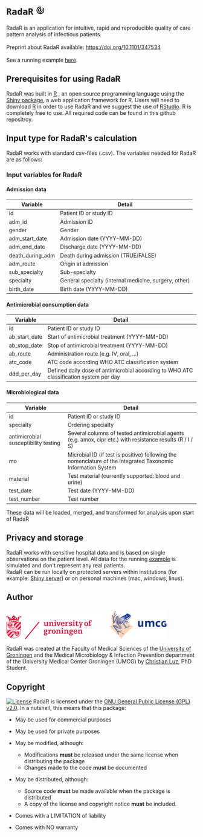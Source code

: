 # `RadaR` ![logo_radar](man/figures/radar.png)
RadaR is an application for intuitive, rapid and reproducible quality of care pattern analysis of infectious patients.
<br>
<br>
Preprint about RadaR available: https://doi.org/10.1101/347534
<br>
<br>
See a running example [here](https://ceefluz.shinyapps.io/radar/).

## Prerequisites for using RadaR
RadaR was built in [R](https://www.r-project.org) , an open source programming language using the [Shiny package](https://shiny.rstudio.com), a web application framework for R. Users will need to download [R](https://cran.uni-muenster.de/) in order to use RadaR and we suggest the use of [RStudio](https://www.rstudio.com). R is completely free to use. All required code can be found in this github repositroy.

## Input type for RadaR's calculation
RadaR works with standard csv-files (.csv). The variables needed for RadaR are as follows:


### Input variables for **RadaR**
#### Admission data
| Variable             	| Detail                                                                           	|
|----------------------	|----------------------------------------------------------------------------------	|
| id | Patient ID or study ID |
| adm_id | Admission ID |
| gender | Gender |
| adm_start_date | Admission date (YYYY-MM-DD)  |
| adm_end_date | Discharge date (YYYY-MM-DD)   |
| death_during_adm | Death during admission (TRUE/FALSE) |
| adm_route | Origin at admission |
| sub_specialty | Sub-specialty |
| specialty | General specialty (internal medicine, surgery, other) |
| birth_date | Birth date (YYYY-MM-DD)  |

#### Antimicrobial consumption data
| Variable             	| Detail                                                                           	|
|----------------------	|----------------------------------------------------------------------------------	|
| id| Patient ID or study ID  |
| ab_start_date| Start of antimicrobial treatment (YYYY-MM-DD) |
| ab_stop_date| Stop of antimicrobial treatment (YYYY-MM-DD) |
| ab_route | Administration route (e.g. IV, oral, ...) |
| atc_code| ATC code according WHO ATC classification system |
| ddd_per_day| Defined daily dose of antimicrobial according to WHO ATC classification system per day|

#### Microbiological data
| Variable             	| Detail                                                                           	|
|----------------------	|----------------------------------------------------------------------------------	|
| id | Patient ID or study ID |
| specialty | Ordering specialty |
| antimicrobial susceptibility testing | Several columns of tested antimicrobial agents (e.g. amox, cipr etc.) with resistance results (R / I / S) |
| mo | Microbial ID (if test is positive) following the nomenclature of the Integrated Taxonomic Information System
| material | Test material (currently supported: blood and urine) |
| test_date  | Test date (YYYY-MM-DD) |
| test_number | Test number |

These data will be loaded, merged, and transformed for analysis upon start of RadaR

## Privacy and storage
RadaR works with sensitive hospital data and is based on single observations on the patient level. All data for the running [example](https://ceefluz.shinyapps.io/radar/) is simulated and don't represent any real patients. 
<br>
RadaR can be run locally on protected servers within institutions (for example: [Shiny server](https://www.rstudio.com/products/shiny/shiny-server/)) or on personal machines (mac, windows, linus).

## Author

![logo_uni](man/figures/logo_en.png)![logo_umcg](man/figures/logo_umcg.png)

RadaR was created at the Faculty of Medical Sciences of the [University of Groningen](https://www.rug.nl/) and the Medical Microbiology & Infection Prevention department of the University Medical Center Groningen (UMCG) by [Christian Luz](https://www.rug.nl/staff/c.f.luz/), PhD Student.

## Copyright
[![License](https://img.shields.io/badge/Licence-GPL%20v2.0-orange.svg)](https://github.com/ceefluz/radar/blob/master/LICENSE)
RadaR is licensed under the [GNU General Public License (GPL) v2.0](https://github.com/ceefluz/radar/blob/master/LICENSE). In a nutshell, this means that this package:

- May be used for commercial purposes

- May be used for private purposes

- May be modified, although:

  - Modifications **must** be released under the same license when distributing the package
  - Changes made to the code **must** be documented

- May be distributed, although:

  - Source code **must** be made available when the package is distributed
  - A copy of the license and copyright notice **must** be included.

- Comes with a LIMITATION of liability

- Comes with NO warranty
